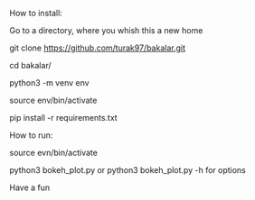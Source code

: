 How to install:

Go to a directory, where you whish this a new home

git clone https://github.com/turak97/bakalar.git

cd bakalar/

python3 -m venv env

source env/bin/activate

pip install -r requirements.txt 

How to run:

source evn/bin/activate

python3 bokeh_plot.py
or
python3 bokeh_plot.py -h for options

Have a fun
